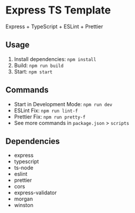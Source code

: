 # Express TS Template

Express + TypeScript + ESLint + Prettier

## Usage

1. Install dependencies: `npm install`
2. Build: `npm run build`
3. Start: `npm start`

## Commands

- Start in Development Mode: `npm run dev`
- ESLint Fix: `npm run lint-f`
- Prettier Fix: `npm run pretty-f`
- See more commands in `package.json` > `scripts`

## Dependencies

- express
- typescript
- ts-node
- eslint
- prettier
- cors
- express-validator
- morgan
- winston
